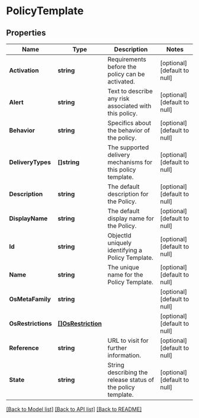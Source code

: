 # PolicyTemplate

## Properties
Name | Type | Description | Notes
------------ | ------------- | ------------- | -------------
**Activation** | **string** | Requirements before the policy can be activated. | [optional] [default to null]
**Alert** | **string** | Text to describe any risk associated with this policy. | [optional] [default to null]
**Behavior** | **string** | Specifics about the behavior of the policy. | [optional] [default to null]
**DeliveryTypes** | **[]string** | The supported delivery mechanisms for this policy template. | [optional] [default to null]
**Description** | **string** | The default description for the Policy. | [optional] [default to null]
**DisplayName** | **string** | The default display name for the Policy. | [optional] [default to null]
**Id** | **string** | ObjectId uniquely identifying a Policy Template. | [optional] [default to null]
**Name** | **string** | The unique name for the Policy Template. | [optional] [default to null]
**OsMetaFamily** | **string** |  | [optional] [default to null]
**OsRestrictions** | [**[]OsRestriction**](OSRestriction.md) |  | [optional] [default to null]
**Reference** | **string** | URL to visit for further information. | [optional] [default to null]
**State** | **string** | String describing the release status of the policy template. | [optional] [default to null]

[[Back to Model list]](../README.md#documentation-for-models) [[Back to API list]](../README.md#documentation-for-api-endpoints) [[Back to README]](../README.md)


